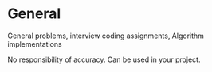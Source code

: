 # General
General problems, interview coding assignments, Algorithm implementations

No responsibility of accuracy. Can be used in your project.


